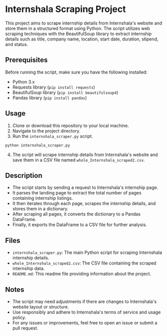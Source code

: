 # Internshala Scraping Project

This project aims to scrape internship details from Internshala's website and store them in a structured format using Python. The script utilizes web scraping techniques with the BeautifulSoup library to extract internship details such as title, company name, location, start date, duration, stipend, and status.

## Prerequisites

Before running the script, make sure you have the following installed:

- Python 3.x
- Requests library (`pip install requests`)
- BeautifulSoup library (`pip install beautifulsoup4`)
- Pandas library (`pip install pandas`)

## Usage

1. Clone or download this repository to your local machine.
2. Navigate to the project directory.
3. Run the `internshala_scraper.py` script.

```
python internshala_scraper.py
```

4. The script will scrape internship details from Internshala's website and save them in a CSV file named `whole_Internshala_scraped2.csv`.

## Description

- The script starts by sending a request to Internshala's internship page.
- It parses the landing page to extract the total number of pages containing internship listings.
- It then iterates through each page, scrapes the internship details, and stores them in a dictionary.
- After scraping all pages, it converts the dictionary to a Pandas DataFrame.
- Finally, it exports the DataFrame to a CSV file for further analysis.

## Files

- `internshala_scraper.py`: The main Python script for scraping Internshala internship details.
- `whole_Internshala_scraped2.csv`: The CSV file containing the scraped internship data.
- `README.md`: This readme file providing information about the project.

## Notes

- The script may need adjustments if there are changes to Internshala's website layout or structure.
- Use responsibly and adhere to Internshala's terms of service and usage policy.
- For any issues or improvements, feel free to open an issue or submit a pull request.
